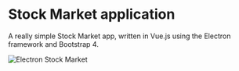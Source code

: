 # Stock Market application
A really simple Stock Market app, written in Vue.js using the Electron framework and Bootstrap 4.
  
![Electron Stock Market](https://vicentiubacioiu.github.io/img/stocks.PNG)
